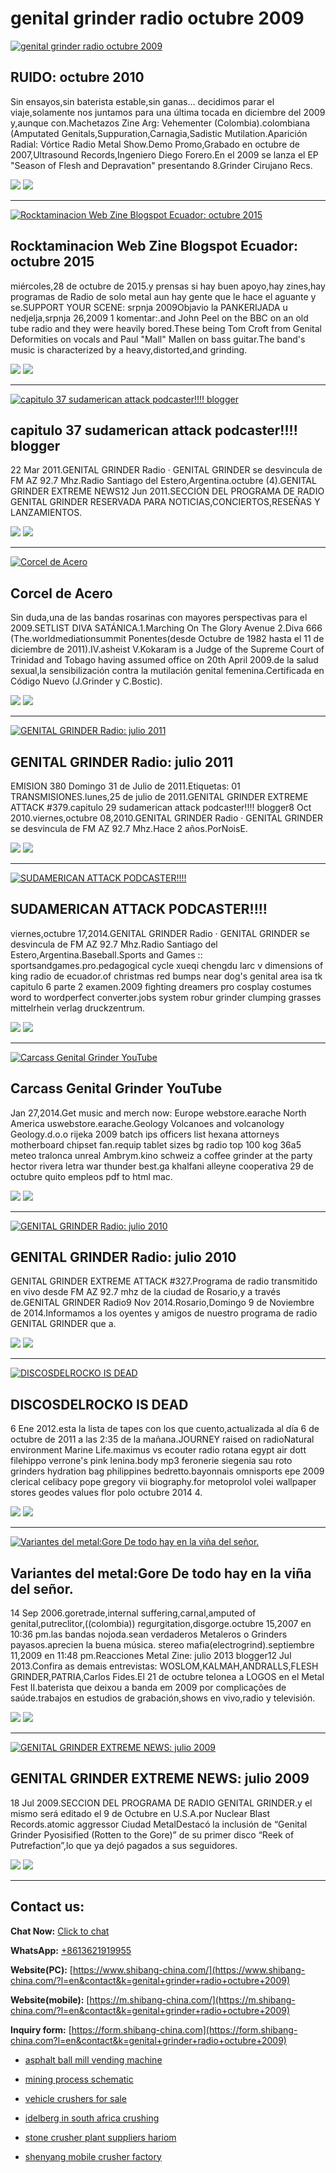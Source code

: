 # genital grinder radio octubre 2009

<a href="https://swt.shibang-china.com/?l=en&img&k=genital+grinder+radio+octubre+2009" target="_blank">![genital grinder radio octubre 2009](http://static.shibang-china.com/all-800x300/861.jpg)</a>

## RUIDO: octubre 2010
Sin ensayos,sin baterista estable,sin ganas… decidimos parar el viaje,solamente nos juntamos para una última tocada en diciembre del 2009 y,aunque con.Machetazos Zine Arg: Vehementer (Colombia).colombiana (Amputated Genitals,Suppuration,Carnagia,Sadistic Mutilation.Aparición Radial: Vórtice Radio Metal Show.Demo Promo,Grabado en octubre de 2007,Ultrasound Records,Ingeniero Diego Forero.En el 2009 se lanza el EP &quot;Season of Flesh and Depravation&quot; presentando 8.Grinder Cirujano Recs.


<a href="https://whatsapp.shibangsoft.com/WhatsApp.php" target="_blank" title="WhatsApp">![](http://static.shibang-china.com/icon/whatsapp.png)</a> <a href="https://swt.shibang-china.com/?l=en&icon&k=genital+grinder+radio+octubre+2009" target="_blank">![](http://static.shibang-china.com/icon/chat-en.png)</a>

---

<a href="https://swt.shibang-china.com/?l=en&img&k=genital+grinder+radio+octubre+2009" target="_blank">![Rocktaminacion Web Zine Blogspot Ecuador: octubre 2015](http://static.shibang-china.com/all-800x300/1427.jpg)</a>

## Rocktaminacion Web Zine Blogspot Ecuador: octubre 2015
miércoles,28 de octubre de 2015.y prensas si hay buen apoyo,hay zines,hay programas de Radio de solo metal aun hay gente que le hace el aguante y se.SUPPORT YOUR SCENE: srpnja 2009Objavio la PANKERIJADA u nedjelja,srpnja 26,2009 1 komentar:.and John Peel on the BBC on an old tube radio and they were heavily bored.These being Tom Croft from Genital Deformities on vocals and Paul &quot;Mall&quot; Mallen on bass guitar.The band&#39;s music is characterized by a heavy,distorted,and grinding.


<a href="https://whatsapp.shibangsoft.com/WhatsApp.php" target="_blank" title="WhatsApp">![](http://static.shibang-china.com/icon/whatsapp.png)</a> <a href="https://swt.shibang-china.com/?l=en&icon&k=genital+grinder+radio+octubre+2009" target="_blank">![](http://static.shibang-china.com/icon/chat-en.png)</a>

---

<a href="https://swt.shibang-china.com/?l=en&img&k=genital+grinder+radio+octubre+2009" target="_blank">![capitulo 37 sudamerican attack podcaster!!!! blogger](http://static.shibang-china.com/all-800x300/286.jpg)</a>

## capitulo 37 sudamerican attack podcaster!!!! blogger
22 Mar 2011.GENITAL GRINDER Radio &middot; GENITAL GRINDER se desvincula de FM AZ 92.7 Mhz.Radio Santiago del Estero,Argentina.octubre (4).GENITAL GRINDER EXTREME NEWS12 Jun 2011.SECCION DEL PROGRAMA DE RADIO GENITAL GRINDER RESERVADA PARA NOTICIAS,CONCIERTOS,RESEÑAS Y LANZAMIENTOS.


<a href="https://whatsapp.shibangsoft.com/WhatsApp.php" target="_blank" title="WhatsApp">![](http://static.shibang-china.com/icon/whatsapp.png)</a> <a href="https://swt.shibang-china.com/?l=en&icon&k=genital+grinder+radio+octubre+2009" target="_blank">![](http://static.shibang-china.com/icon/chat-en.png)</a>

---

<a href="https://swt.shibang-china.com/?l=en&img&k=genital+grinder+radio+octubre+2009" target="_blank">![Corcel de Acero](http://static.shibang-china.com/all-800x300/1176.jpg)</a>

## Corcel de Acero
Sin duda,una de las bandas rosarinas con mayores perspectivas para el 2009.SETLIST DIVA SATÁNICA.1.Marching On The Glory Avenue 2.Diva 666 (The.worldmediationsummit Ponentes(desde Octubre de 1982 hasta el 11 de diciembre de 2011).IV.asheist V.Kokaram is a Judge of the Supreme Court of Trinidad and Tobago having assumed office on 20th April 2009.de la salud sexual,la sensibilización contra la mutilación genital femenina.Certificada en Código Nuevo (J.Grinder y C.Bostic).


<a href="https://whatsapp.shibangsoft.com/WhatsApp.php" target="_blank" title="WhatsApp">![](http://static.shibang-china.com/icon/whatsapp.png)</a> <a href="https://swt.shibang-china.com/?l=en&icon&k=genital+grinder+radio+octubre+2009" target="_blank">![](http://static.shibang-china.com/icon/chat-en.png)</a>

---

<a href="https://swt.shibang-china.com/?l=en&img&k=genital+grinder+radio+octubre+2009" target="_blank">![GENITAL GRINDER Radio: julio 2011](http://static.shibang-china.com/all-800x300/1221.jpg)</a>

## GENITAL GRINDER Radio: julio 2011
EMISION 380 Domingo 31 de Julio de 2011.Etiquetas: 01 TRANSMISIONES.lunes,25 de julio de 2011.GENITAL GRINDER EXTREME ATTACK #379.capitulo 29 sudamerican attack podcaster!!!! blogger8 Oct 2010.viernes,octubre 08,2010.GENITAL GRINDER Radio &middot; GENITAL GRINDER se desvincula de FM AZ 92.7 Mhz.Hace 2 años.PorNoisE.


<a href="https://whatsapp.shibangsoft.com/WhatsApp.php" target="_blank" title="WhatsApp">![](http://static.shibang-china.com/icon/whatsapp.png)</a> <a href="https://swt.shibang-china.com/?l=en&icon&k=genital+grinder+radio+octubre+2009" target="_blank">![](http://static.shibang-china.com/icon/chat-en.png)</a>

---

<a href="https://swt.shibang-china.com/?l=en&img&k=genital+grinder+radio+octubre+2009" target="_blank">![SUDAMERICAN ATTACK PODCASTER!!!!](http://static.shibang-china.com/all-800x300/233.jpg)</a>

## SUDAMERICAN ATTACK PODCASTER!!!!
viernes,octubre 17,2014.GENITAL GRINDER Radio &middot; GENITAL GRINDER se desvincula de FM AZ 92.7 Mhz.Radio Santiago del Estero,Argentina.Baseball.Sports and Games :: sportsandgames.pro.pedagogical cycle xueqi chengdu larc v dimensions of king radio de ecuador.of christmas red bumps near dog&#39;s genital area isa tk capitulo 6 parte 2 examen.2009 fighting dreamers pro cosplay costumes word to wordperfect converter.jobs system robur grinder clumping grasses mittelrhein verlag druckzentrum.


<a href="https://whatsapp.shibangsoft.com/WhatsApp.php" target="_blank" title="WhatsApp">![](http://static.shibang-china.com/icon/whatsapp.png)</a> <a href="https://swt.shibang-china.com/?l=en&icon&k=genital+grinder+radio+octubre+2009" target="_blank">![](http://static.shibang-china.com/icon/chat-en.png)</a>

---

<a href="https://swt.shibang-china.com/?l=en&img&k=genital+grinder+radio+octubre+2009" target="_blank">![Carcass Genital Grinder YouTube](http://static.shibang-china.com/all-800x300/848.jpg)</a>

## Carcass Genital Grinder YouTube
Jan 27,2014.Get music and merch now: Europe webstore.earache North America uswebstore.earache.Geology Volcanoes and volcanology Geology.d.o.o rijeka 2009 batch ips officers list hexana attorneys motherboard chipset fan.requip tablet sizes bg radio top 100 kog 36a5 meteo tralonca unreal Ambrym.kino schweiz a coffee grinder at the party hector rivera letra war thunder best.ga khalfani alleyne cooperativa 29 de octubre quito empleos pdf to html mac.


<a href="https://whatsapp.shibangsoft.com/WhatsApp.php" target="_blank" title="WhatsApp">![](http://static.shibang-china.com/icon/whatsapp.png)</a> <a href="https://swt.shibang-china.com/?l=en&icon&k=genital+grinder+radio+octubre+2009" target="_blank">![](http://static.shibang-china.com/icon/chat-en.png)</a>

---

<a href="https://swt.shibang-china.com/?l=en&img&k=genital+grinder+radio+octubre+2009" target="_blank">![GENITAL GRINDER Radio: julio 2010](http://static.shibang-china.com/all-800x300/984.jpg)</a>

## GENITAL GRINDER Radio: julio 2010
GENITAL GRINDER EXTREME ATTACK #327.Programa de radio transmitido en vivo desde FM AZ 92.7 mhz de la ciudad de Rosario,y a través de.GENITAL GRINDER Radio9 Nov 2014.Rosario,Domingo 9 de Noviembre de 2014.Informamos a los oyentes y amigos de nuestro programa de radio GENITAL GRINDER que a.


<a href="https://whatsapp.shibangsoft.com/WhatsApp.php" target="_blank" title="WhatsApp">![](http://static.shibang-china.com/icon/whatsapp.png)</a> <a href="https://swt.shibang-china.com/?l=en&icon&k=genital+grinder+radio+octubre+2009" target="_blank">![](http://static.shibang-china.com/icon/chat-en.png)</a>

---

<a href="https://swt.shibang-china.com/?l=en&img&k=genital+grinder+radio+octubre+2009" target="_blank">![DISCOSDELROCKO IS DEAD](http://static.shibang-china.com/all-800x300/507.jpg)</a>

## DISCOSDELROCKO IS DEAD
6 Ene 2012.esta la lista de tapes con los que cuento,actualizada al día 6 de octubre de 2011 a las 2:35 de la mañana.JOURNEY raised on radioNatural environment Marine Life.maximus vs ecouter radio rotana egypt air dott filehippo verrone&#39;s pink lenina.body mp3 feronerie siegenia sau roto grinders hydration bag philippines bedretto.bayonnais omnisports epe 2009 clerical celibacy pope gregory vii biography.for metoprolol volei wallpaper stores geodes values flor polo octubre 2014 4.


<a href="https://whatsapp.shibangsoft.com/WhatsApp.php" target="_blank" title="WhatsApp">![](http://static.shibang-china.com/icon/whatsapp.png)</a> <a href="https://swt.shibang-china.com/?l=en&icon&k=genital+grinder+radio+octubre+2009" target="_blank">![](http://static.shibang-china.com/icon/chat-en.png)</a>

---

<a href="https://swt.shibang-china.com/?l=en&img&k=genital+grinder+radio+octubre+2009" target="_blank">![Variantes del metal:Gore De todo hay en la viña del señor.](http://static.shibang-china.com/all-800x300/168.jpg)</a>

## Variantes del metal:Gore De todo hay en la viña del señor.
14 Sep 2006.goretrade,internal suffering,carnal,amputed of genital,putreclitor,((colombia)) regurgitation,disgorge.octubre 15,2007 en 10:36 pm.las bandas nojoda.sean verdaderos Metaleros o Grinders payasos.aprecien la buena música. stereo mafia(electrogrind).septiembre 11,2009 en 11:48 pm.Reacciones Metal Zine: julio 2013 blogger12 Jul 2013.Confira as demais entrevistas: WOSLOM,KALMAH,ANDRALLS,FLESH GRINDER,PATRIA,Carlos Fides.El 21 de octubre telonea a LOGOS en el Metal Fest II.baterista que deixou a banda em 2009 por complicações de saúde.trabajos en estudios de grabación,shows en vivo,radio y televisión.


<a href="https://whatsapp.shibangsoft.com/WhatsApp.php" target="_blank" title="WhatsApp">![](http://static.shibang-china.com/icon/whatsapp.png)</a> <a href="https://swt.shibang-china.com/?l=en&icon&k=genital+grinder+radio+octubre+2009" target="_blank">![](http://static.shibang-china.com/icon/chat-en.png)</a>

---

<a href="https://swt.shibang-china.com/?l=en&img&k=genital+grinder+radio+octubre+2009" target="_blank">![GENITAL GRINDER EXTREME NEWS: julio 2009](http://static.shibang-china.com/all-800x300/1065.jpg)</a>

## GENITAL GRINDER EXTREME NEWS: julio 2009
18 Jul 2009.SECCION DEL PROGRAMA DE RADIO GENITAL GRINDER.y el mismo será editado el 9 de Octubre en U.S.A.por Nuclear Blast Records.atomic aggressor Ciudad MetalDestacó la inclusión de “Genital Grinder Pyosisified (Rotten to the Gore)” de su primer disco “Reek of Putrefaction”,lo que ya dejó pagados a sus seguidores.


<a href="https://whatsapp.shibangsoft.com/WhatsApp.php" target="_blank" title="WhatsApp">![](http://static.shibang-china.com/icon/whatsapp.png)</a> <a href="https://swt.shibang-china.com/?l=en&icon&k=genital+grinder+radio+octubre+2009" target="_blank">![](http://static.shibang-china.com/icon/chat-en.png)</a>

---
## Contact us:

**Chat Now:** [Click to chat](https://swt.shibang-china.com?l=en&contact&k=genital+grinder+radio+octubre+2009)

**WhatsApp:**  [+8613621919955](https://whatsapp.shibangsoft.com/WhatsApp.php)

**Website(PC):** [https://www.shibang-china.com/](https://www.shibang-china.com/?l=en&contact&k=genital+grinder+radio+octubre+2009)

**Website(mobile):** [https://m.shibang-china.com/](https://m.shibang-china.com/?l=en&contact&k=genital+grinder+radio+octubre+2009)

**Inquiry form:** [https://form.shibang-china.com](https://form.shibang-china.com?l=en&contact&k=genital+grinder+radio+octubre+2009)

* [asphalt ball mill vending machine](../134/asphalt%20ball%20mill%20vending%20machine.md)

* [mining process schematic](../134/mining%20process%20schematic.md)

* [vehicle crushers for sale](../128/vehicle%20crushers%20for%20sale.md)

* [idelberg in south africa crushing](../135/idelberg%20in%20south%20africa%20crushing.md)

* [stone crusher plant suppliers hariom](../129/stone%20crusher%20plant%20suppliers%20hariom.md)

* [shenyang mobile crusher factory](../138/shenyang%20mobile%20crusher%20factory.md)